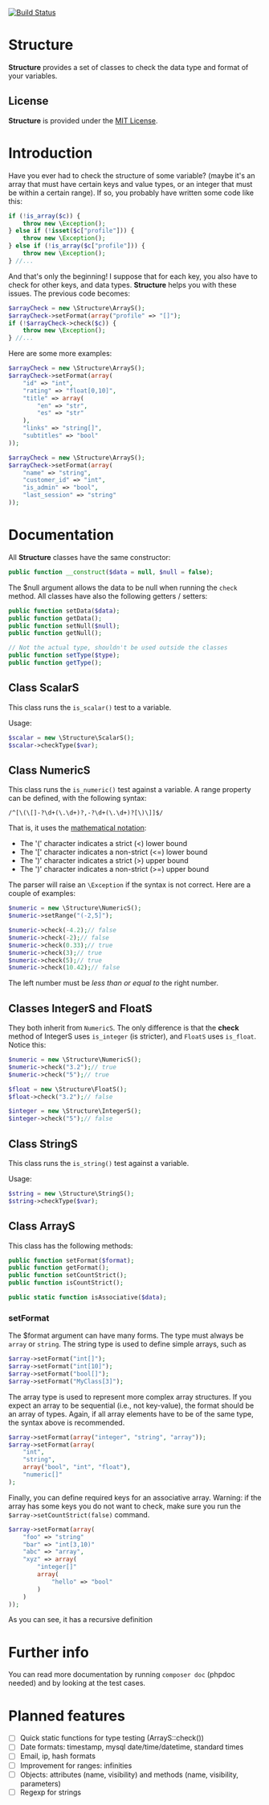 [![Build Status](https://travis-ci.org/3nr1c/structure.svg?branch=master)](https://travis-ci.org/3nr1c/structure)

# Structure

**Structure** provides a set of classes to check the data type and format of your variables.

## License

**Structure** is provided under the [MIT License](https://raw.githubusercontent.com/3nr1c/structure/master/LICENSE).

# Introduction

Have you ever had to check the structure of some variable? (maybe it's an array that must have certain keys and
 value types, or an integer that must be within a certain range). If so, you probably have written some code like this:

```php
if (!is_array($c)) {
    throw new \Exception();
} else if (!isset($c["profile"])) {
    throw new \Exception();
} else if (!is_array($c["profile"])) {
    throw new \Exception();
} //...
```

And that's only the beginning! I suppose that for each key, you also have to check for other keys, and data types.
**Structure** helps you with these issues. The previous code becomes:

```php
$arrayCheck = new \Structure\ArrayS();
$arrayCheck->setFormat(array("profile" => "[]");
if (!$arrayCheck->check($c)) {
    throw new \Exception();
} //...
```

Here are some more examples:

```php
$arrayCheck = new \Structure\ArrayS();
$arrayCheck->setFormat(array(
    "id" => "int",
    "rating" => "float[0,10]",
    "title" => array(
        "en" => "str",
        "es" => "str"
    ),
    "links" => "string[]",
    "subtitles" => "bool"
));
```

```php
$arrayCheck = new \Structure\ArrayS();
$arrayCheck->setFormat(array(
    "name" => "string",
    "customer_id" => "int",
    "is_admin" => "bool",
    "last_session" => "string"
));
```

# Documentation

All **Structure** classes have the same constructor:

```php
public function __construct($data = null, $null = false);
```

The $null argument allows the data to be null when running the ```check``` method.
All classes have also the following getters / setters:

```php
public function setData($data);
public function getData();
public function setNull($null);
public function getNull();

// Not the actual type, shouldn't be used outside the classes
public function setType($type);
public function getType();
```

## Class ScalarS

This class runs the ```is_scalar()``` test to a variable.

Usage:
```php
$scalar = new \Structure\ScalarS();
$scalar->checkType($var);
```

## Class NumericS

This class runs the ```is_numeric()``` test against a variable. A range property can be defined, with the following syntax:

```regexp
/^[\(\[]-?\d+(\.\d+)?,-?\d+(\.\d+)?[\)\]]$/
```

That is, it uses the [mathematical notation](https://en.wikipedia.org/wiki/Interval_(mathematics)#Including_or_excluding_endpoints):

* The '(' character indicates a strict (<) lower bound
* The '[' character indicates a non-strict (<=) lower bound
* The ')' character indicates a strict (>) upper bound
* The ')' character indicates a non-strict (>=) upper bound

The parser will raise an ```\Exception``` if the syntax is not correct. Here are a couple of examples:
 
```php
$numeric = new \Structure\NumericS();
$numeric->setRange("(-2,5]");

$numeric->check(-4.2);// false
$numeric->check(-2);// false
$numeric->check(0.33);// true
$numeric->check(3);// true
$numeric->check(5);// true
$numeric->check(10.42);// false
```

The left number must be *less than or equal to* the right number. 

## Classes IntegerS and FloatS

They both inherit from ```NumericS```. The only difference is that the **check** method of IntegerS uses ```is_integer``` 
(is stricter), and ```FloatS``` uses ```is_float```. Notice this:

```php
$numeric = new \Structure\NumericS();
$numeric->check("3.2");// true
$numeric->check("5");// true

$float = new \Structure\FloatS();
$float->check("3.2");// false

$integer = new \Structure\IntegerS();
$integer->check("5");// false
```

## Class StringS

This class runs the ```is_string()``` test against a variable.

Usage:
```php
$string = new \Structure\StringS();
$string->checkType($var);
```

## Class ArrayS

This class has the following methods:

```php
public function setFormat($format);
public function getFormat();
public function setCountStrict();
public function isCountStrict();

public static function isAssociative($data);
```
### setFormat

The $format argument can have many forms. The type must always be ```array``` or ```string```. The string type is used to 
define simple arrays, such as

```php
$array->setFormat("int[]");
$array->setFormat("int[10]");
$array->setFormat("bool[]");
$array->setFormat("MyClass[3]");
```

The array type is used to represent more complex array structures. If you expect an array to be sequential (i.e., not
key-value), the format should be an array of types. Again, if all array elements have to be of the same type, the syntax
above is recommended.

```php
$array->setFormat(array("integer", "string", "array"));
$array->setFormat(array(
    "int",
    "string",
    array("bool", "int", "float"),
    "numeric[]"
);
```

Finally, you can define required keys for an associative array. Warning: if the array has some keys you do not want
to check, make sure you run the ```$array->setCountStrict(false)``` command.
 
```php
$array->setFormat(array(
    "foo" => "string"
    "bar" => "int[3,10)"
    "abc" => "array",
    "xyz" => array(
        "integer[]"
        array(
            "hello" => "bool"
        )
    )
));
```
As you can see, it has a recursive definition

# Further info

You can read more documentation by running ```composer doc``` (phpdoc needed) and by looking at the test cases.

# Planned features

* [ ] Quick static functions for type testing (ArrayS::check())
* [ ] Date formats: timestamp, mysql date/time/datetime, standard times
* [ ] Email, ip, hash formats
* [ ] Improvement for ranges: infinities
* [ ] Objects: attributes (name, visibility) and methods (name, visibility, parameters)
* [ ] Regexp for strings